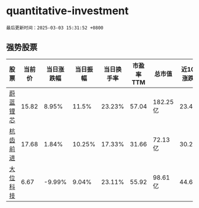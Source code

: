 # quantitative-investment

`最后更新时间：2025-03-03 15:31:52 +0800`

## 强势股票

|股票|当前价|当日涨跌幅|当日振幅|当日换手率|市盈率TTM|总市值|近10日涨跌幅|
|----|----|----|----|----|----|----|----|
|[蔚蓝锂芯](https://xueqiu.com/S/SZ002245)|15.82|8.95%|11.5%|23.23%|57.04|182.25亿|23.4%|
|[杭齿前进](https://xueqiu.com/S/SH601177)|17.68|1.84%|10.25%|17.33%|31.66|72.13亿|30.29%|
|[大位科技](https://xueqiu.com/S/SH600589)|6.67|-9.99%|9.04%|23.11%|55.92|98.61亿|44.69%|
